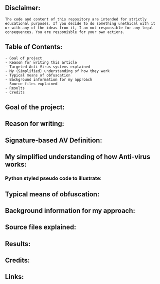 ## Disclaimer:
 	
	The code and content of this repository are intended for strictly educational purposes. If you decide to do something unethical with it or with any of the ideas from it, I am not responsible for any legal consequences. You are responisble for your own actions.
  
 ## Table of Contents:
	- Goal of project
	- Reason for writing this article
	- Targeted Anti-Virus systems explained
	- My (Simplified) understanding of how they work
	- Typical means of obfuscation
	- Background information for my approach
	- Source files explained
	- Results
	- Credits

## Goal of the project:

## Reason for writing:

## Signature-based AV Definition:

## My simplified understanding of how Anti-virus works:

### Python styled pseudo code to illustrate:

## Typical means of obfuscation:

## Background information for my approach:

## Source files explained:

## Results:

## Credits:

## Links:
